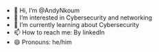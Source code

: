 - 👋 Hi, I’m @AndyNkoum
- 👀 I’m interested in Cybersecurity and networking
- 🌱 I’m currently learning about Cybersecurity
- 📫 How to reach me: By linkedIn
- 😄 Pronouns: he/him


<!---
AndyNkoum/AndyNkoum is a ✨ special ✨ repository because its `README.md` (this file) appears on your GitHub profile.
You can click the Preview link to take a look at your changes.
--->
